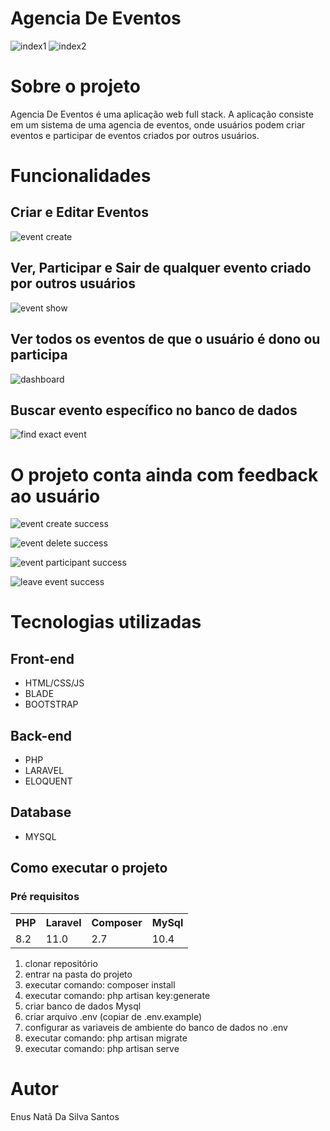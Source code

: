 # Agencia De Eventos

![index1](https://github.com/user-attachments/assets/1ab19041-16a5-40e2-9a05-c7bc58f74b77)
![index2](https://github.com/user-attachments/assets/a666f5ef-5b5e-4613-b4fb-c30846251967)

# Sobre o projeto

Agencia De Eventos é uma aplicação web full stack.
A aplicação consiste em um sistema de uma agencia de eventos, onde usuários podem criar eventos e participar de eventos criados por outros usuários.

# Funcionalidades

## Criar e Editar Eventos

![event create](https://github.com/user-attachments/assets/5f528e79-9894-419e-92c1-5c7be88b9cf4)

## Ver, Participar e Sair de qualquer evento criado por outros usuários

![event show](https://github.com/user-attachments/assets/1e1b36de-67ef-4531-b41f-53f317d3135c)

## Ver todos os eventos de que o usuário é dono ou participa 

![dashboard](https://github.com/user-attachments/assets/d7da485c-d9a4-4138-a398-76ebb9483ac0)

## Buscar evento específico no banco de dados

![find exact event](https://github.com/user-attachments/assets/a1ad6ff3-726f-4b41-aa58-58106433215d)

# O projeto conta ainda com feedback ao usuário

![event create success](https://github.com/user-attachments/assets/4428755a-f45c-4167-a2ca-cb04cd62a78b)

![event delete success](https://github.com/user-attachments/assets/de237fd7-697d-43b0-bee1-0c96d2d54096)

![event participant success](https://github.com/user-attachments/assets/0be676cc-f4a0-4049-8ed1-3aed6985824d)

![leave event success](https://github.com/user-attachments/assets/3a8d39f9-8d8f-470b-85b5-693c4b1f0570)

# Tecnologias utilizadas

## Front-end

* HTML/CSS/JS
* BLADE
* BOOTSTRAP

## Back-end

* PHP
* LARAVEL
* ELOQUENT

## Database

* MYSQL

## Como executar o projeto

### Pré requisitos

<table>
    <tr>
        <th>PHP</th>
        <th>Laravel</th>
        <th>Composer</th>
        <th>MySql</th>
    </tr>
    <tr>
        <td>8.2</td>
        <td>11.0</td>
        <td>2.7</td>
        <td>10.4</td>
    </tr>
</table>


1. clonar repositório
2. entrar na pasta do projeto
3. executar comando: composer install
4. executar comando: php artisan key:generate
5. criar banco de dados Mysql
6. criar arquivo .env (copiar de .env.example)
7. configurar as variaveis de ambiente do banco de dados no .env
8. executar comando: php artisan migrate
9. executar comando: php artisan serve

# Autor

Enus Natã Da Silva Santos

